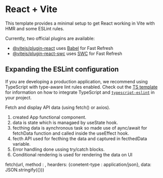 # React + Vite

This template provides a minimal setup to get React working in Vite with HMR and some ESLint rules.

Currently, two official plugins are available:

- [@vitejs/plugin-react](https://github.com/vitejs/vite-plugin-react/blob/main/packages/plugin-react) uses [Babel](https://babeljs.io/) for Fast Refresh
- [@vitejs/plugin-react-swc](https://github.com/vitejs/vite-plugin-react/blob/main/packages/plugin-react-swc) uses [SWC](https://swc.rs/) for Fast Refresh

## Expanding the ESLint configuration

If you are developing a production application, we recommend using TypeScript with type-aware lint rules enabled. Check out the [TS template](https://github.com/vitejs/vite/tree/main/packages/create-vite/template-react-ts) for information on how to integrate TypeScript and [`typescript-eslint`](https://typescript-eslint.io) in your project.

Fetch and display API data (using fetch() or axios).

1. created App functional component.
2. data is state which is managaed by useState hook.
3. fecthing data is aynchronous task so made use of aync/await for fetchData function and called inside the useEffect hook.
4. fecth API used for fecthing the data and captured in fecthedData variable.
5. Error handling done ussing try/catch blocks.
6. Conditional rendering is used for rendering the data on UI

fetch(url, method : , hearders: {conetent-type : application/json}, data: JSON.stringify({}))
